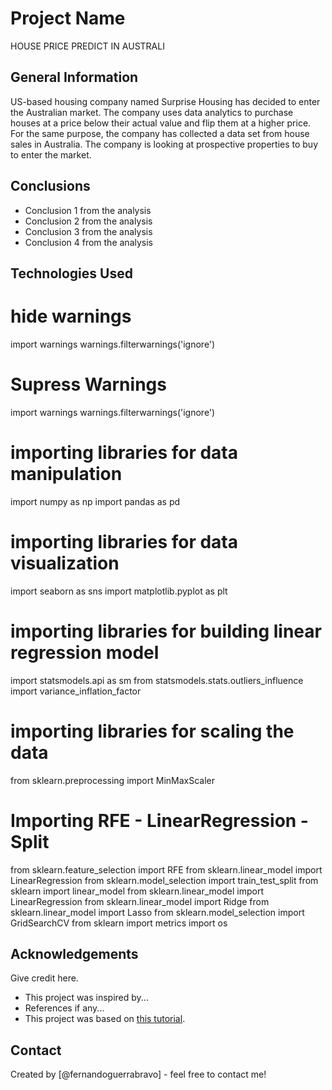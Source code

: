 # Project Name
HOUSE PRICE PREDICT IN AUSTRALI

<!-- You can include any other section that is pertinent to your problem -->

## General Information
US-based housing company named Surprise Housing has decided to enter the Australian market. 
The company uses data analytics to purchase houses at a price below their actual value and flip them at a higher price. 
For the same purpose, the company has collected a data set from house sales in Australia.
The company is looking at prospective properties to buy to enter the market.



<!-- You don't have to answer all the questions - just the ones relevant to your project. -->

## Conclusions
- Conclusion 1 from the analysis
- Conclusion 2 from the analysis
- Conclusion 3 from the analysis
- Conclusion 4 from the analysis

<!-- You don't have to answer all the questions - just the ones relevant to your project. -->


## Technologies Used
# hide warnings
import warnings
warnings.filterwarnings('ignore')
# Supress Warnings
import warnings
warnings.filterwarnings('ignore')
# importing libraries for data manipulation
import numpy as np
import pandas as pd
# importing libraries for data visualization
import seaborn as sns
import matplotlib.pyplot as plt
# importing libraries for building linear regression model
import statsmodels.api as sm
from statsmodels.stats.outliers_influence import variance_inflation_factor
# importing libraries for scaling the data
from sklearn.preprocessing import MinMaxScaler
# Importing RFE - LinearRegression - Split
from sklearn.feature_selection import RFE
from sklearn.linear_model import LinearRegression
from sklearn.model_selection import train_test_split
from sklearn import linear_model
from sklearn.linear_model import LinearRegression
from sklearn.linear_model import Ridge
from sklearn.linear_model import Lasso
from sklearn.model_selection import GridSearchCV
from sklearn import metrics
import os

<!-- As the libraries versions keep on changing, it is recommended to mention the version of library used in this project -->

## Acknowledgements
Give credit here.
- This project was inspired by...
- References if any...
- This project was based on [this tutorial](https://www.example.com).


## Contact
Created by [@fernandoguerrabravo] - feel free to contact me!


<!-- Optional -->
<!-- ## License -->
<!-- This project is open source and available under the [... License](). -->

<!-- You don't have to include all sections - just the one's relevant to your project -->